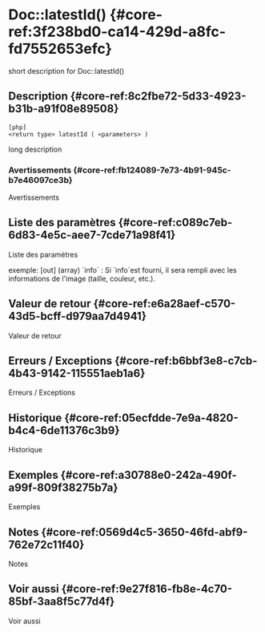 # Doc::latestId() {#core-ref:3f238bd0-ca14-429d-a8fc-fd7552653efc}

<div class="short-description">
<span class="fixme template">short description for Doc::latestId()</span>
</div>
<!--
<div class="applicability">
Obsolète depuis #.#.#
</div>
-->

## Description {#core-ref:8c2fbe72-5d33-4923-b31b-a91f08e89508}

    [php]
    <return type> latestId ( <parameters> )

<span class="fixme template">long description</span>

### Avertissements {#core-ref:fb124089-7e73-4b91-945c-b7e46097ce3b}

<span class="fixme template">Avertissements</span>

## Liste des paramètres {#core-ref:c089c7eb-6d83-4e5c-aee7-7cde71a98f41}

<span class="fixme template">Liste des paramètres</span>

<div class="fixme template">
exemple:  
[out] (array) `info`
:   Si `info`est fourni, il sera rempli avec les informations de l'image (taille, couleur, etc.).
</div>

## Valeur de retour {#core-ref:e6a28aef-c570-43d5-bcff-d979aa7d4941}

<span class="fixme template">Valeur de retour</span>

## Erreurs / Exceptions {#core-ref:b6bbf3e8-c7cb-4b43-9142-115551aeb1a6}

<span class="fixme template">Erreurs / Exceptions</span>

## Historique {#core-ref:05ecfdde-7e9a-4820-b4c4-6de11376c3b9}

<span class="fixme template">Historique</span>

## Exemples {#core-ref:a30788e0-242a-490f-a99f-809f38275b7a}

<span class="fixme template">Exemples</span>

## Notes {#core-ref:0569d4c5-3650-46fd-abf9-762e72c11f40}

<span class="fixme template">Notes</span>

## Voir aussi {#core-ref:9e27f816-fb8e-4c70-85bf-3aa8f5c77d4f}

<span class="fixme template">Voir aussi</span>
